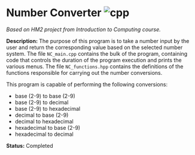 # Number Converter ![cpp](https://img.shields.io/badge/C%2B%2B-00599C?style=for-the-badge&logo=c%2B%2B&logoColor=white)
_Based on HM2 project from Introduction to Computing course._

**Description:** The purpose of this program is to take a number input by the user and return the corresponding value based on the selected number system. The file `NC_main.cpp` contains the bulk of the program, containing code that controls the duration of the program execution and prints the various menus. The file `NC_functions.hpp` contains the definitions of the functions responsible for carrying out the number conversions.

This program is capable of performing the following conversions:
* base (2-9) to base (2-9)
* base (2-9) to decimal
* base (2-9) to hexadecimal
* decimal to base (2-9)
* decimal to hexadecimal
* hexadecimal to base (2-9)
* hexadecimal to decimal

**Status:** Completed
